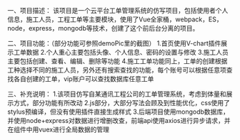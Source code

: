 一、项目描述：
    该项目是一个云平台工单管理系统的仿写项目，包括使用者个人信息，施工人员，工程工单等主要模块，使用了Vue全家桶，webpack，ES，node，express，mongodb等技术，创建了这个前后台分离的项目。
    
二、项目功能：（部分功能可参照demoPic里的截图）
    1.首页使用V-chart插件展示工单数据
    2.个人重心主要包括头像、个人信息、密码的设置与修改
    3.施工人员主要包括创建、查看、编辑、删除等功能
    4.施工工单功能同上，工单的创建根据工种选择不同的施工人员，另外还有搜索查找的功能，每个账号可以根据任意项查找各自创建的工单，vip账户可以查找数据库任意工单
    
三、补充说明：
    1.该项目仿写自某通讯工程公司的工单管理系统，考虑到体量和展示方式，部分功能有所改动
    2.js部分，大部分写法会顾及到性能优化，css使用了stylus预编译，但没有使用插件直接生成样式
    3.后端项目使用mongodb数据库，并使用node+express对数据进行增删改查，前端api使用axios进行异步请求，并在组件中用vuex进行全局数据的管理
